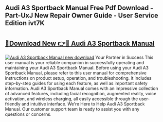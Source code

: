 ## Audi A3 Sportback Manual Free Pdf Download - Part-UxJ New Repair Owner Guide - User Service Edition ivt7K

# <h2><a href="http://cf2203.oget.top/?id=Audi+A3+Sportback+Manual">🔗Download New 👉🔴 Audi A3 Sportback Manual</a></h2>

[![Audi A3 Sportback Manual new download](https://i.imgur.com/5g1atiW.png)](http://cf2203.oget.top/?id=Audi+A3+Sportback+Manual)
Your Partner in Success This user manual is your reliable companion in successfully operating and maintaining your Audi A3 Sportback Manual. Before using your Audi A3 Sportback Manual, please refer to this user manual for comprehensive instructions on product setup, operation, and troubleshooting. It includes step-by-step guides for using each feature, as well as important safety information. Audi A3 Sportback Manual comes with an impressive collection of advanced features, including facial recognition, augmented reality, voice activation, and wireless charging, all easily accessible through the user-friendly and intuitive interface. We're Here to Help Audi A3 Sportback Manual. Our customer support team is ready to assist you with any questions or concerns.
